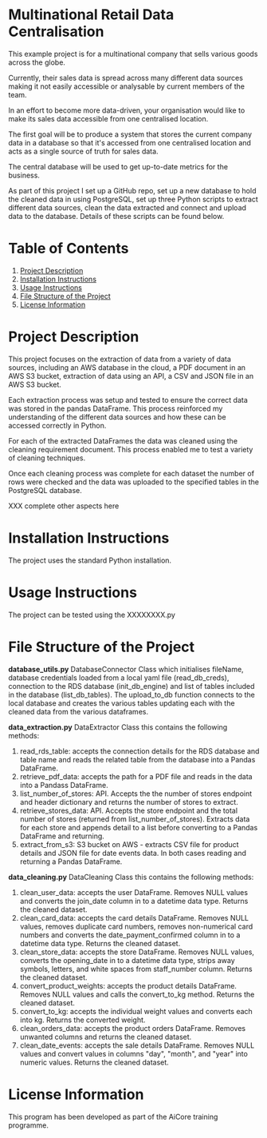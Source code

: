 # Multinational Retail Data Centralisation
This example project is for a multinational company that sells various goods across the globe.

Currently, their sales data is spread across many different data sources making it not easily accessible or analysable by current members of the team.

In an effort to become more data-driven, your organisation would like to make its sales data accessible from one centralised location.

The first goal will be to produce a system that stores the current company data in a database so that it's accessed from one centralised location and acts as a single source of truth for sales data.

The central database will be used to get up-to-date metrics for the business. 

As part of this project I set up a GitHub repo, set up a new database to hold the cleaned data in using PostgreSQL, set up three Python scripts to extract different data sources, clean the data extracted and connect and upload data to the database. Details of these scripts can be found below.

# Table of Contents
 1. [Project Description](#project-description)
 2. [Installation Instructions](#installation-instructions)
 3. [Usage Instructions](#usage-instructions)
 4. [File Structure of the Project](#file-structure-of-the-project)
 5. [License Information](#license-information)

# Project Description
This project focuses on the extraction of data from a variety of data sources, including an AWS database in the cloud, a PDF document in an AWS S3 bucket, extraction of data using an API, a CSV and JSON file in an AWS S3 bucket.

Each extraction process was setup and tested to ensure the correct data was stored in the pandas DataFrame. This process reinforced my understanding of the different data sources and how these can be accessed correctly in Python.

For each of the extracted DataFrames the data was cleaned using the cleaning requirement document. This process enabled me to test a variety of cleaning techniques.

Once each cleaning process was complete for each dataset the number of rows were checked and the data was uploaded to the specified tables in the PostgreSQL database.

XXX complete other aspects here

# Installation Instructions
The project uses the standard Python installation.

# Usage Instructions
The project can be tested using the XXXXXXXX.py

# File Structure of the Project
**database_utils.py** DatabaseConnector Class which initialises fileName, database credentials loaded from a local yaml file (read_db_creds), connection to the RDS database (init_db_engine) and list of tables included in the database (list_db_tables). The upload_to_db function connects to the local database and creates the various tables updating each with the cleaned data from the various dataframes.

**data_extraction.py** DataExtractor Class this contains the following methods:
1. read_rds_table: accepts the connection details for the RDS database and table name and reads the related table from the database into a Pandas DataFrame.
2. retrieve_pdf_data: accepts the path for a PDF file and reads in the data into a Pandass DataFrame.
3. list_number_of_stores: API. Accepts the the number of stores endpoint and header dictionary and returns the number of stores to extract.
4. retrieve_stores_data: API. Accepts the store endpoint and the total number of stores (returned from list_number_of_stores). Extracts data for each store and appends detail to a list before converting to a Pandas DataFrame and returning.
5. extract_from_s3: S3 bucket on AWS - extracts CSV file for product details and JSON file for date events data. In both cases reading and returning a Pandas DataFrame.

**data_cleaning.py** DataCleaning Class this contains the following methods:
1. clean_user_data: accepts the user DataFrame. Removes NULL values and converts the join_date column in to a datetime data type. Returns the cleaned dataset.
2. clean_card_data: accepts the card details DataFrame. Removes NULL values, removes duplicate card numbers, removes non-numerical card numbers and converts the date_payment_confirmed column in to a datetime data type. Returns the cleaned dataset.
3. clean_store_data: accepts the store DataFrame. Removes NULL values, converts the opening_date in to a datetime data type, strips away symbols, letters, and white spaces from staff_number column. Returns the cleaned dataset.
4. convert_product_weights: accepts the product details DataFrame. Removes NULL values and calls the convert_to_kg method. Returns the cleaned dataset.
5. convert_to_kg: accepts the individual weight values and converts each into kg. Returns the converted weight.
6. clean_orders_data: accepts the product orders DataFrame. Removes unwanted columns and returns the cleaned dataset.
7. clean_date_events: accepts the sale details DataFrame. Removes NULL values and convert values in columns "day", "month", and "year" into numeric values. Returns the cleaned dataset.

# License Information
This program has been developed as part of the AiCore training programme.